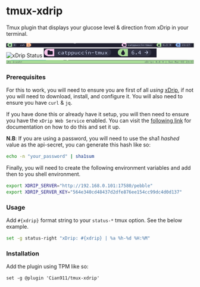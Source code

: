 # tmux-xdrip

Tmux plugin that displays your glucose level & direction from xDrip in your terminal.

![xDrip Status](/screenshots/xdrip-tmux-status.png)
![xDrip Status](/screenshots/xdrip-tmux-low-example.png)
![xDrip Status](/screenshots/xdrip-tmux-status-2.png)
![xDrip Status](/screenshots/xdrip-tmux-4.png)

### Prerequisites

For this to work, you will need to ensure you are first of all _using_ [xDrip](https://xdrip.readthedocs.io/en/latest/), if not you will need to download, install, and configure it. You will also need to ensure you have `curl` & `jq`.

If you have done this or already have it setup, you will then need to ensure you have the `xDrip Web Service` enabled. You can visit the [following link](https://xdrip.readthedocs.io/en/latest/use/interapp/#web-service) for documentation on how to do this and set it up.

**N.B**: If you are using a password, you will need to use the sha1 _hashed_ value as the api-secret, you can generate this hash like so:

```bash
echo -n "your_password" | sha1sum
```

Finally, you will need to create the following environment variables and add then to you shell environment.

```bash
export XDRIP_SERVER="http://192.168.0.101:17580/pebble"
export XDRIP_SERVER_KEY="564e340cd48437d2dfe876ee154cc99dc4d0d137"
```

### Usage

Add `#{xdrip}` format string to your `status-*` tmux option. See the below example.

```bash
set -g status-right "xDrip: #{xdrip} | %a %h-%d %H:%M"
```

### Installation

Add the plugin using TPM like so:

```
set -g @plugin 'Cian911/tmux-xdrip'
```

